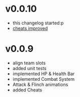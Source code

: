 # v0.0.10
- this changelog started:p
- [cheats improved](https://github.com/rapushka/deck_scaler/pull/66)

# v0.0.9
- align team slots
- added unit tests
- implemented HP & Health Bar
- implemented Combat System
- Attack & Flinch animations
- added Cheats
